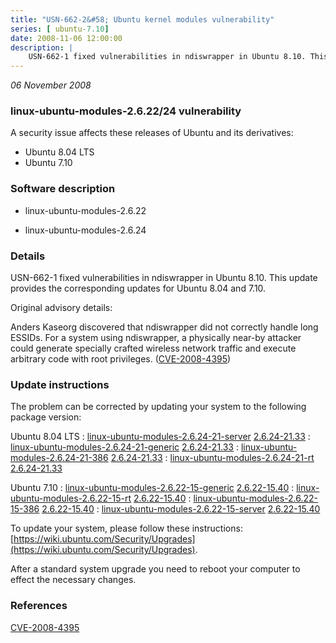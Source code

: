 ```yaml
---
title: "USN-662-2&#58; Ubuntu kernel modules vulnerability"
series: [ ubuntu-7.10]
date: 2008-11-06 12:00:00
description: |
    USN-662-1 fixed vulnerabilities in ndiswrapper in Ubuntu 8.10. This update provides the corresponding updates for Ubuntu 8.04 and 7.10.
--- 
```

 
 

*06 November 2008*

### linux-ubuntu-modules-2.6.22/24 vulnerability

A security issue affects these releases of Ubuntu and its derivatives:

* Ubuntu 8.04 LTS
* Ubuntu 7.10

### Software description

* linux-ubuntu-modules-2.6.22 

* linux-ubuntu-modules-2.6.24 

### Details

USN-662-1 fixed vulnerabilities in ndiswrapper in Ubuntu 8.10. This update provides the corresponding updates for Ubuntu 8.04 and 7.10.

Original advisory details:

 Anders Kaseorg discovered that ndiswrapper did not correctly handle long ESSIDs. For a system using ndiswrapper, a physically near-by attacker could generate specially crafted wireless network traffic and execute arbitrary code with root privileges. ([CVE-2008-4395](http://people.ubuntu.com/~ubuntu-security/cve/CVE-2008-4395)) 

### Update instructions

The problem can be corrected by updating your system to the following package version:

Ubuntu 8.04 LTS
 : [linux-ubuntu-modules-2.6.24-21-server](https://launchpad.net/ubuntu/+source/linux-ubuntu-modules-2.6.24) <span> [2.6.24-21.33](https://launchpad.net/ubuntu/+source/linux-ubuntu-modules-2.6.24/2.6.24-21.33) </span> 
 : [linux-ubuntu-modules-2.6.24-21-generic](https://launchpad.net/ubuntu/+source/linux-ubuntu-modules-2.6.24) <span> [2.6.24-21.33](https://launchpad.net/ubuntu/+source/linux-ubuntu-modules-2.6.24/2.6.24-21.33) </span> 
 : [linux-ubuntu-modules-2.6.24-21-386](https://launchpad.net/ubuntu/+source/linux-ubuntu-modules-2.6.24) <span> [2.6.24-21.33](https://launchpad.net/ubuntu/+source/linux-ubuntu-modules-2.6.24/2.6.24-21.33) </span> 
 : [linux-ubuntu-modules-2.6.24-21-rt](https://launchpad.net/ubuntu/+source/linux-ubuntu-modules-2.6.24) <span> [2.6.24-21.33](https://launchpad.net/ubuntu/+source/linux-ubuntu-modules-2.6.24/2.6.24-21.33) </span> 

Ubuntu 7.10
 : [linux-ubuntu-modules-2.6.22-15-generic](https://launchpad.net/ubuntu/+source/linux-ubuntu-modules-2.6.22) <span> [2.6.22-15.40](https://launchpad.net/ubuntu/+source/linux-ubuntu-modules-2.6.22/2.6.22-15.40) </span> 
 : [linux-ubuntu-modules-2.6.22-15-rt](https://launchpad.net/ubuntu/+source/linux-ubuntu-modules-2.6.22) <span> [2.6.22-15.40](https://launchpad.net/ubuntu/+source/linux-ubuntu-modules-2.6.22/2.6.22-15.40) </span> 
 : [linux-ubuntu-modules-2.6.22-15-386](https://launchpad.net/ubuntu/+source/linux-ubuntu-modules-2.6.22) <span> [2.6.22-15.40](https://launchpad.net/ubuntu/+source/linux-ubuntu-modules-2.6.22/2.6.22-15.40) </span> 
 : [linux-ubuntu-modules-2.6.22-15-server](https://launchpad.net/ubuntu/+source/linux-ubuntu-modules-2.6.22) <span> [2.6.22-15.40](https://launchpad.net/ubuntu/+source/linux-ubuntu-modules-2.6.22/2.6.22-15.40) </span> 

To update your system, please follow these instructions: [https://wiki.ubuntu.com/Security/Upgrades](https://wiki.ubuntu.com/Security/Upgrades).

After a standard system upgrade you need to reboot your computer to effect the necessary changes. 

### References

 
 [CVE-2008-4395](http://people.ubuntu.com/~ubuntu-security/cve/CVE-2008-4395)
 

